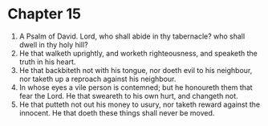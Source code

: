 # Chapter 15

1. A Psalm of David. Lord, who shall abide in thy tabernacle? who shall dwell in thy holy hill?
2. He that walketh uprightly, and worketh righteousness, and speaketh the truth in his heart.
3. He that backbiteth not with his tongue, nor doeth evil to his neighbour, nor taketh up a reproach against his neighbour.
4. In whose eyes a vile person is contemned; but he honoureth them that fear the Lord. He that sweareth to his own hurt, and changeth not.
5. He that putteth not out his money to usury, nor taketh reward against the innocent. He that doeth these things shall never be moved.

